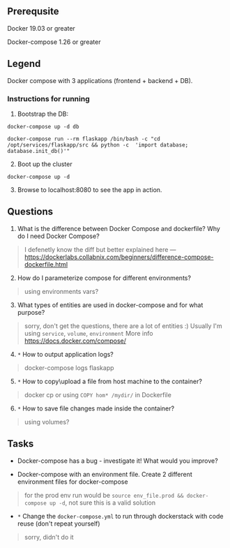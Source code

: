 ## Prerequsite

Docker 19.03 or greater

Docker-compose 1.26 or greater

## Legend

Docker compose with 3 applications (frontend + backend + DB).

### Instructions for running

1. Bootstrap the DB:

`docker-compose up -d db`

`docker-compose run --rm flaskapp /bin/bash -c "cd /opt/services/flaskapp/src && python -c  'import database; database.init_db()'"`

2. Boot up the cluster

`docker-compose up -d`

3. Browse to localhost:8080 to see the app in action.

## Questions

1. What is the difference between Docker Compose and dockerfile? Why do I need Docker Compose?

> I defenetly know the diff but better explained here — https://dockerlabs.collabnix.com/beginners/difference-compose-dockerfile.html

2. How do I parameterize compose for different environments?

> using environments vars?

3. What types of entities are used in docker-compose and for what purpose?

> sorry, don't get the questions, there are a lot of entities :)
> Usually I'm using `service`, `volume`, `environment`
> More info https://docs.docker.com/compose/

4. `*` How to output application logs?

> docker-compose logs flaskapp

5. `*` How to copy\upload a file from host machine to the container?

> docker cp or using `COPY hom* /mydir/` in Dockerfile

6. `*` How to save file changes made inside the container?

> using volumes?

## Tasks

* Docker-compose has a bug - investigate it! What would you improve?

* Docker-compose with an environment file. Create 2 different environment files for docker-compose

> for the prod env run would be `source env_file.prod && docker-compose up -d`, not sure this is a valid solution

* `*` Change the `docker-compose.yml` to run through dockerstack with code reuse (don't repeat yourself)

> sorry, didn't do it

